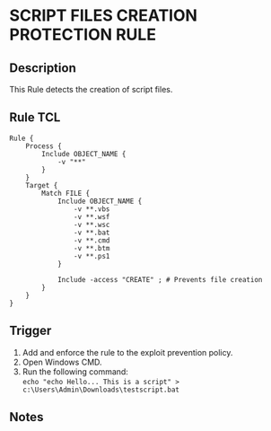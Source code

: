 # SCRIPT FILES CREATION PROTECTION RULE

## Description
This Rule detects the creation of script files.

## Rule TCL
```
Rule {
    Process {
        Include OBJECT_NAME {
            -v "**"
        }
    }
    Target {
        Match FILE {
            Include OBJECT_NAME {
                -v **.vbs
                -v **.wsf
                -v **.wsc
                -v **.bat
                -v **.cmd
                -v **.btm
                -v **.ps1
            }

            Include -access "CREATE" ; # Prevents file creation
        }
    }
}
```

## Trigger
1. Add and enforce the rule to the exploit prevention policy.
2. Open Windows CMD.
3. Run the following command:<br>
`echo "echo Hello... This is a script" > c:\Users\Admin\Downloads\testscript.bat`

## Notes